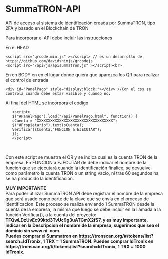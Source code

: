 # SummaTRON-API
API de acceso al sistema de identificación creada por SummaTRON, tipo 2FA y basado en el Blockchain de TRON

Para incorporar el API debe incluir las instrucciones

En el  HEAD <br>

	<script src="qrcode.min.js" ></script> // es un desarrollo de https://github.com/davidshimjs/qrcodejs
	<script src="/api/js/apisummatron.js" ></script><br>

En en BODY en en el lugar donde quiera que aparezca los QR para realizar el control de entrada<br>

	<div id="PanelPago" style="display:block;"></div> //Con el css se controla cuando debe estar visible y cuando no.
  
  Al final del HTML se incorpora el código <br>
  
       <script>
       $("#PanelPago").load("/api/PanelPago.html", function() {
       sCuenta = "XXXXXXXXXXXXXXXXXXXXXXXXXXXXXXXXXX";
       $("#Propietario").text(sCuenta);
       Verificar(sCuenta,"FUNCION a EJECUTAR");
       });
       </script>
  <br>
  <p>
  Con este script se muestra el QR y se indica cual es la cuenta TRON de la empresa.
  En FUNCION a EJECUTAR de debe indicar el nombre de la funcion que se ejecutará cuando la identificación finalice, se devuelve como
  parámetro la cuenta TRON o un string vacio, ni tras 60 segundos ha se ha producido la identificación.
  </p>
  <p>
  <b>MUY IMPORTANTE</b><br>
  Para poder utilizar SummaTRON API debe registrar el nombre de la empresa que será usado como parte de la clave que se envía en el proceso de identificacion.
  Este proceso se realiza enviando 1 SummaTRON desde la cuenta de la empresa, la misma que luego se debe incluir en la llamada a la función Verificar(), a la cuenta del proyecto: <b>TFQwLDzUvEc99ktd3TvUc9g3uATGmX2fS7<b>, y es muy importante, indicar en la Descripcion el nombre de la empresa, sugerimos que sea el dominio sin www ni .com.
  <br>
  Puedes comprar el Summatron en https://tronscan.org/#/tokens/list?search=IdTronix, 1 TRX = 1 SummaTRON.
  Puedes comprar IdTronix en https://tronscan.org/#/tokens/list?search=IdTronix, 1 TRX = 1000 IdTronix.
  <p>

